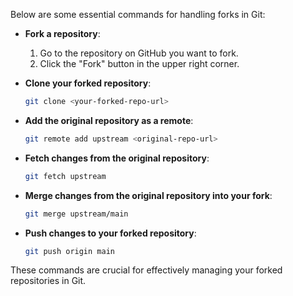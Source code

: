 Below are some essential commands for handling forks in Git:

- **Fork a repository**:
    1. Go to the repository on GitHub you want to fork.
    2. Click the "Fork" button in the upper right corner.

- **Clone your forked repository**:
    ```sh
    git clone <your-forked-repo-url>
    ```

- **Add the original repository as a remote**:
    ```sh
    git remote add upstream <original-repo-url>
    ```

- **Fetch changes from the original repository**:
    ```sh
    git fetch upstream
    ```

- **Merge changes from the original repository into your fork**:
    ```sh
    git merge upstream/main
    ```

- **Push changes to your forked repository**:
    ```sh
    git push origin main
    ```

These commands are crucial for effectively managing your forked repositories in Git.
